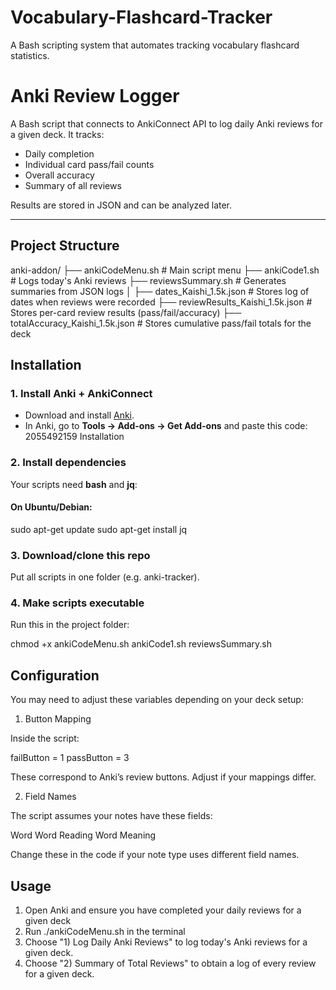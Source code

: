 # Vocabulary-Flashcard-Tracker
A Bash scripting system that automates tracking vocabulary flashcard statistics.


# Anki Review Logger

A Bash script that connects to AnkiConnect API to log daily Anki reviews for a given deck. 
It tracks:
- Daily completion
- Individual card pass/fail counts
- Overall accuracy
- Summary of all reviews

Results are stored in JSON and can be analyzed later.

--- 

## Project Structure
anki-addon/
├── ankiCodeMenu.sh              # Main script menu
├── ankiCode1.sh                 # Logs today's Anki reviews
├── reviewsSummary.sh            # Generates summaries from JSON logs
│
├── dates_Kaishi_1.5k.json       # Stores log of dates when reviews were recorded
├── reviewResults_Kaishi_1.5k.json  # Stores per-card review results (pass/fail/accuracy)
├── totalAccuracy_Kaishi_1.5k.json  # Stores cumulative pass/fail totals for the deck


## Installation

### 1. Install Anki + AnkiConnect
- Download and install [Anki](https://apps.ankiweb.net/).
- In Anki, go to **Tools → Add-ons → Get Add-ons** and paste this code: 2055492159
Installation

### 2. Install dependencies
Your scripts need **bash** and **jq**:

#### On Ubuntu/Debian:

sudo apt-get update
sudo apt-get install jq

### 3. Download/clone this repo

Put all scripts in one folder (e.g. anki-tracker).

### 4. Make scripts executable

Run this in the project folder:

chmod +x ankiCodeMenu.sh ankiCode1.sh reviewsSummary.sh

## Configuration

You may need to adjust these variables depending on your deck setup:

1. Button Mapping

Inside the script:

failButton = 1
passButton = 3

These correspond to Anki’s review buttons. Adjust if your mappings differ.


2. Field Names

The script assumes your notes have these fields:

Word
Word Reading
Word Meaning

Change these in the code if your note type uses different field names.

## Usage

1. Open Anki and ensure you have completed your daily reviews for a given deck
2. Run ./ankiCodeMenu.sh in the terminal
3. Choose "1) Log Daily Anki Reviews" to log today's Anki reviews for a given deck.
4. Choose "2) Summary of Total Reviews" to obtain a log of every review for a given deck.





